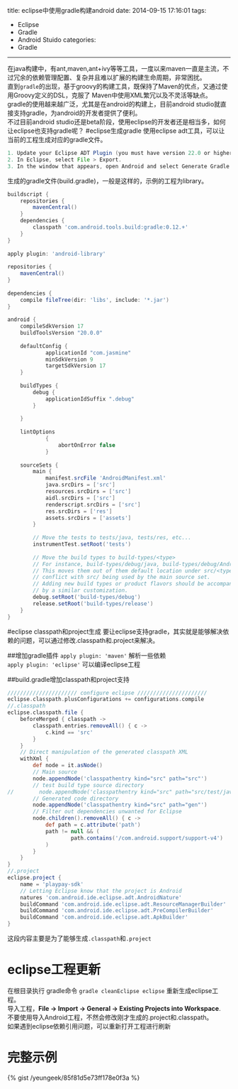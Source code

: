 title: eclipse中使用gradle构建android
date: 2014-09-15 17:16:01
tags:
- Eclipse
- Gradle
- Android Stuido
categories:
- Gradle
---

在java构建中，有ant,maven,ant+ivy等等工具，一度以来maven一直是主流，不过冗余的依赖管理配置、复杂并且难以扩展的构建生命周期，非常困扰。  
直到`gradle`的出现，基于groovy的构建工具，既保持了Maven的优点，又通过使用Groovy定义的DSL，克服了 Maven中使用XML繁冗以及不灵活等缺点。  
gradle的使用越来越广泛，尤其是在android的构建上，目前android studio就直接支持gradle，为android的开发者提供了便利。  
不过目前android studio还是beta阶段，使用eclipse的开发者还是相当多，如何让eclipse也支持gradle呢？
#eclipse生成gradle 
使用eclipse adt工具，可以让当前的工程生成对应的gradle文件。
``` java
1. Update your Eclipse ADT Plugin (you must have version 22.0 or higher).
2. In Eclipse, select File > Export.
3. In the window that appears, open Android and select Generate Gradle build files.
```

生成的gradle文件(build.gradle)，一般是这样的，示例的工程为library。
``` gradle
buildscript {
    repositories {
        mavenCentral()
    }
    dependencies {
        classpath 'com.android.tools.build:gradle:0.12.+'
    }
}
 
apply plugin: 'android-library'
 
repositories {
    mavenCentral()
}
 
dependencies {
    compile fileTree(dir: 'libs', include: '*.jar')
}
 
android {
    compileSdkVersion 17
    buildToolsVersion "20.0.0"
 
    defaultConfig {
            applicationId "com.jasmine"
            minSdkVersion 9
            targetSdkVersion 17
    }
     
    buildTypes {
        debug {
            applicationIdSuffix ".debug"
        }
        
    }
 
    lintOptions
            {
                abortOnError false
            }
 
    sourceSets {
        main {
            manifest.srcFile 'AndroidManifest.xml'
            java.srcDirs = ['src']
            resources.srcDirs = ['src']
            aidl.srcDirs = ['src']
            renderscript.srcDirs = ['src']
            res.srcDirs = ['res']
            assets.srcDirs = ['assets']
        }
 
        // Move the tests to tests/java, tests/res, etc...
        instrumentTest.setRoot('tests')
 
        // Move the build types to build-types/<type>
        // For instance, build-types/debug/java, build-types/debug/AndroidManifest.xml, ...
        // This moves them out of them default location under src/<type>/... which would
        // conflict with src/ being used by the main source set.
        // Adding new build types or product flavors should be accompanied
        // by a similar customization.
        debug.setRoot('build-types/debug')
        release.setRoot('build-types/release')
    }
}
```

#eclipse classpath和project生成
要让eclipse支持gradle，其实就是能够解决依赖的问题，可以通过修改.classpath和.project来解决。

##增加gradle插件
`apply plugin: 'maven'` 解析一些依赖  
`apply plugin: 'eclipse'` 可以编译eclipse工程  

##build.gradle增加classpath和project支持
``` gradle
////////////////////// configure eclipse //////////////////////
eclipse.classpath.plusConfigurations += configurations.compile
//.classpath
eclipse.classpath.file {
    beforeMerged { classpath ->
        classpath.entries.removeAll() { c ->
            c.kind == 'src'
        }
    }
    // Direct manipulation of the generated classpath XML
    withXml {
        def node = it.asNode()
        // Main source
        node.appendNode('classpathentry kind="src" path="src"')
        // test build type source directory
//        node.appendNode('classpathentry kind="src" path="src/test/java"')
        // Generated code directory
        node.appendNode('classpathentry kind="src" path="gen"')
        // Filter out dependencies unwanted for Eclipse
        node.children().removeAll() { c ->
            def path = c.attribute('path')
            path != null && (
                    path.contains('/com.android.support/support-v4')
            )
        }
    }
}
//.project
eclipse.project {
    name = 'playpay-sdk'
    // Letting Eclipse know that the project is Android
    natures 'com.android.ide.eclipse.adt.AndroidNature'
    buildCommand 'com.android.ide.eclipse.adt.ResourceManagerBuilder'
    buildCommand 'com.android.ide.eclipse.adt.PreCompilerBuilder'
    buildCommand 'com.android.ide.eclipse.adt.ApkBuilder'
}
```

这段内容主要是为了能够生成`.classpath`和`.project`

# eclipse工程更新

在根目录执行 gradle命令  `gradle cleanEclipse eclipse` 重新生成eclipse工程。  
导入工程，**File -> Import -> General -> Existing Projects into Workspace**.  
不要使用导入Android工程，不然会修改刚才生成的.project和.classpath。  
如果遇到eclipse依赖引用问题，可以重新打开工程进行刷新

# 完整示例
{% gist /yeungeek/85f81d5e73ff178e0f3a %}


